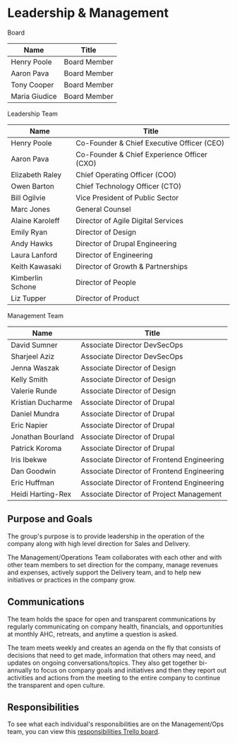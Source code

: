# Leadership & Management

Board

| Name          | Title        |
| ------------- | ------------ |
| Henry Poole   | Board Member |
| Aaron Pava    | Board Member |
| Tony Cooper   | Board Member |
| Maria Giudice | Board Member |

Leadership Team

| Name             | Title                                       |
| ---------------- | ------------------------------------------- |
| Henry Poole      | Co-Founder & Chief Executive Officer (CEO)  |
| Aaron Pava       | Co-Founder & Chief Experience Officer (CXO) |
| Elizabeth Raley  | Chief Operating Officer (COO)               |
| Owen Barton      | Chief Technology Officer (CTO)              |
| Bill Ogilvie     | Vice President of Public Sector             |
| Marc Jones       | General Counsel                             |
| Alaine Karoleff  | Director of Agile Digital Services          |
| Emily Ryan       | Director of Design                          |
| Andy Hawks       | Director of Drupal Engineering              |
| Laura Lanford    | Director of Engineering                     |
| Keith Kawasaki   | Director of Growth & Partnerships           |
| Kimberlin Schone | Director of People                          |
| Liz Tupper       | Director of Product                         |

Management Team

| Name              | Title                                      |
| ----------------- | ------------------------------------------ |
| David Sumner      | Associate Director DevSecOps               |
| Sharjeel Aziz     | Associate Director DevSecOps               |
| Jenna Waszak      | Associate Director of Design               |
| Kelly Smith       | Associate Director of Design               |
| Valerie Runde     | Associate Director of Design               |
| Kristian Ducharme | Associate Director of Drupal               |
| Daniel Mundra     | Associate Director of Drupal               |
| Eric Napier       | Associate Director of Drupal               |
| Jonathan Bourland | Associate Director of Drupal               |
| Patrick Koroma    | Associate Director of Drupal               |
| Iris Ibekwe       | Associate Director of Frontend Engineering |
| Dan Goodwin       | Associate Director of Frontend Engineering |
| Eric Huffman      | Associate Director of Frontend Engineering |
| Heidi Harting-Rex | Associate Director of Project Management   |

## Purpose and Goals

The group's purpose is to provide leadership in the operation of the company along with high level direction for Sales and Delivery.

The Management/Operations Team collaborates with each other and with other team members to set direction for the company, manage revenues and expenses, actively support the Delivery team, and to help new initiatives or practices in the company grow.

## Communications

The team holds the space for open and transparent communications by regularly communicating on company health, financials, and opportunities at monthly AHC, retreats, and anytime a question is asked.

The team meets weekly and creates an agenda on the fly that consists of decisions that need to get made, information that others may need, and updates on ongoing conversations/topics. They also get together bi-annually to focus on company goals and initiatives and then they report out activities and actions from the meeting to the entire company to continue the transparent and open culture.

## Responsibilities

To see what each individual's responsibilities are on the Management/Ops team, you can view this [responsibilities Trello board](https://trello.com/b/qYDkL0tM/ops-team-responsibilities).
